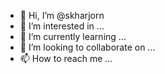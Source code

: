 - 👋 Hi, I’m @skharjorn
- 👀 I’m interested in ...
- 🌱 I’m currently learning ...
- 💞️ I’m looking to collaborate on ...
- 📫 How to reach me ...

<!---
skharjorn/skharjorn is a ✨ special ✨ repository because its `README.md` (this file) appears on your GitHub profile.
You can click the Preview link to take a look at your changes.
--->
